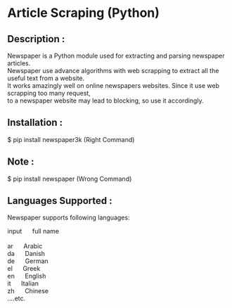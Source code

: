 # Article Scraping (Python)

## Description :
Newspaper is a Python module used for extracting and parsing newspaper articles.</br>
Newspaper use advance algorithms with web scrapping to extract all the useful text from a website.</br>
It works amazingly well on online newspapers websites. Since it use web scrapping too many request,</br>
to a newspaper website may lead to blocking, so use it accordingly.

## Installation :
$ pip install newspaper3k (Right Command)
## Note : 
$ pip install newspaper (Wrong Command)

## Languages Supported :
Newspaper supports following languages:  

  input&nbsp;&nbsp;&nbsp;&nbsp;&nbsp;&nbsp;full name</br>
  </br>
  ar&nbsp;&nbsp;&nbsp;&nbsp;&nbsp;&nbsp;Arabic</br>
  da&nbsp;&nbsp;&nbsp;&nbsp;&nbsp;&nbsp;Danish</br>
  de&nbsp;&nbsp;&nbsp;&nbsp;&nbsp;&nbsp;German</br>
  el&nbsp;&nbsp;&nbsp;&nbsp;&nbsp;&nbsp;Greek</br>
  en&nbsp;&nbsp;&nbsp;&nbsp;&nbsp;&nbsp;English</br>
  it&nbsp;&nbsp;&nbsp;&nbsp;&nbsp;&nbsp;Italian</br>
  zh&nbsp;&nbsp;&nbsp;&nbsp;&nbsp;&nbsp;Chinese</br>
                           ....etc.
